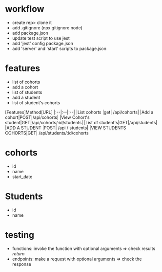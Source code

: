 # workflow

- create rep> clone it
- add .gitignore (npx gitignore node)
- add package.json
- update test script to use jest
- add 'jest' config package.json
- add 'server' and 'start' scripts to package.json

# features

- list of cohorts
- add a cohort
- list of students
- add a student
- list of student's cohorts

[Features]Method[URL]
|:--|:--|:--|
|List cohorts |get| /api/cohorts|
|Add a cohort|POST|/api/cohorts|
|View Cohort's student|GET|/api/cohorts/:id/students|
|List of student's|GET|/api/students|
|ADD A STUDENT |POST| /api / students|
|VIEW STUDENTS COHORTS|GET| /api/students/:id/cohorts

# cohorts

- id
- name
- start_date

# Students

- id
- name


# testing

- functions: invoke the function with optional arguments => check results _return_
- endpoints: make a request with optional arguments => check the response
